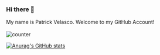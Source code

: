 ### Hi there 👋

<!--
**ScriptHubs/ScriptHubs** is a ✨ _special_ ✨ repository because its `README.md` (this file) appears on your GitHub profile.

Here are some ideas to get you started:

- 🔭 I’m currently working on ...
- 🌱 I’m currently learning ...
- 👯 I’m looking to collaborate on ...
- 🤔 I’m looking for help with ...
- 💬 Ask me about ...
- 📫 How to reach me: ...
- 😄 Pronouns: ...
- ⚡ Fun fact: ...
-->

My name is Patrick Velasco. Welcome to my GitHub Account!<br><br>
![counter](https://komarev.com/ghpvc/?username=ScriptHubs)

[![Anurag's GitHub stats](https://github-readme-stats.vercel.app/api?username=ScriptHubs)](https://github.com/anuraghazra/github-readme-stats)
